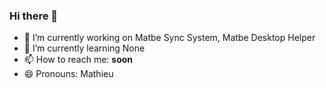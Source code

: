 ### Hi there 👋

- 🔭 I’m currently working on Matbe Sync System, Matbe Desktop Helper
- 🌱 I’m currently learning None
- 📫 How to reach me: **soon**
- 😄 Pronouns: Mathieu
